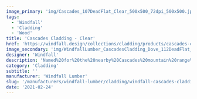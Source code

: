 ```yaml
---
image_primary: 'img/Cascades_107DeadFlat_Clear_500x500_72dpi_500x500.jpg'
tags:
  - 'Windfall'
  - 'Cladding'
  - 'Wood'
title: 'Cascades Cladding - Clear'
href: 'https://windfall.design/collections/cladding/products/cascades-cladding?variant=21182116161'
image_secondary: 'img/WindfallLumber_CascadesCladding_Dove_112DeadFlat_500x500_72dpi_246cfe1b-7ff7-4484-8206-08df6f41494d.jpg'
designer: 'Windfall'
description: 'Named%20for%20the%20nearby%20Cascades%20mountain%20range%20and%20made%20from%20the%20Pacific%20Northwest%27s%20regional%20Red%20alder%2C%20Cascades%20Cladding%20is%20comprised%20of%20three%20thicknesses%20in%20a%20tongue%20and%20groove%20profile.%20With%20rounded%20edges%20and%20a%20silky%20smooth%20face%2C%20the%20cladding%20is%20available%20in%2010%20translucent%20colors%20which%20allow%20the%20natural%20features%20to%20shine%20through.%20%A0Two%20low-VOC%20finishes%20are%20offered-%20satin%20which%20enlivens%20the%20wood%20and%20dead%20flat%20which%20protects%20the%20wood%20with%20near%20invisibility.%20%A0%20Designed%20with%20tongue%20and%20groove%20edges%20for%20easy%20installation%20with%20standard%20tools%20and%20techniques.%20Dimensions%207/16%22%2C%205/8%22%20and%203/4%22%20thick%20x%203-1/2%22%20wide%20in%20random%20lengths%20of%202%27-6%27.'
category: 'Cladding'
subtitle: ''
manufacturer: 'Windfall Lumber'
slug: '/manufacturers/windfall-lumber/cladding/windfall-cascades-cladding-clear'
date: '2021-02-24'
---
```

